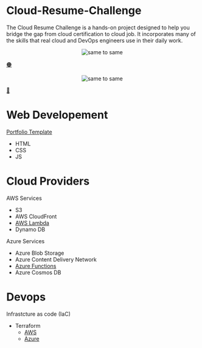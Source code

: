# Cloud-Resume-Challenge
The Cloud Resume Challenge is a hands-on project designed to help you bridge the gap from cloud certification to cloud job. It incorporates many of the skills that real cloud and DevOps engineers use in their daily work.

<p align="Center">
  <img src="" alt="same to same">
</p>

[🟠](https://d2t49eqsussrlv.cloudfront.net/) 

<p align="Center">
  <img src="" alt="same to same">
</p>

[🔵]()

# Web Developement
[Portfolio Template](website)
  - HTML
  - CSS
  - JS

# Cloud Providers
AWS Services 
  - S3
  - AWS CloudFront
  - [AWS Lambda](AWS/lambda.py)
  - Dynamo DB
  
Azure Services 
  - Azure Blob Storage
  - Azure Content Delivery Network
  - [Azure Functions](Azure/azurefunctions.py)
  - Azure Cosmos DB

# Devops 
Infrastcture as code (IaC)
  - Terraform 
    - [AWS](AWS\main.tf)
    - [Azure](Azure\main.tf) 
